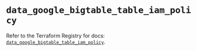 # `data_google_bigtable_table_iam_policy`

Refer to the Terraform Registry for docs: [`data_google_bigtable_table_iam_policy`](https://registry.terraform.io/providers/hashicorp/google/5.19.0/docs/data-sources/bigtable_table_iam_policy).
